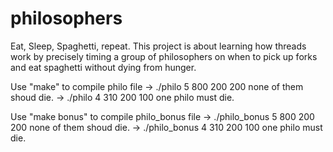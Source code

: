# philosophers

Eat, Sleep, Spaghetti, repeat. This project is about learning how threads work by precisely timing a group of philosophers on when to pick up forks and eat spaghetti without dying from hunger.

Use "make" to compile philo file -> ./philo 5 800 200 200 none of them shoud die. -> ./philo 4 310 200 100 one philo must die.

Use "make bonus" to compile philo_bonus file -> ./philo_bonus 5 800 200 200 none of them shoud die. -> ./philo_bonus 4 310 200 100 one philo must die.
